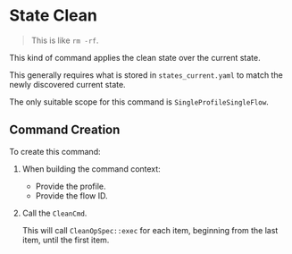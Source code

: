 # State Clean

> This is like `rm -rf`.

This kind of command applies the clean state over the current state.

This generally requires what is stored in `states_current.yaml` to match the newly discovered current state.

The only suitable scope for this command is `SingleProfileSingleFlow`.


## Command Creation

To create this command:

1. When building the command context:

    - Provide the profile.
    - Provide the flow ID.

2. Call the `CleanCmd`.

    This will call `CleanOpSpec::exec` for each item, beginning from the last item, until the first item.
